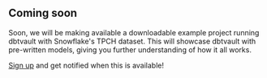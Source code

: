 ## Coming soon

Soon, we will be making available a downloadable example project running dbtvault with Snowflake's TPCH dataset.
This will showcase dbtvault with pre-written models, giving you further understanding of how it all works.

[Sign up](https://www.data-vault.co.uk/dbtvault/) and get notified when this is available!